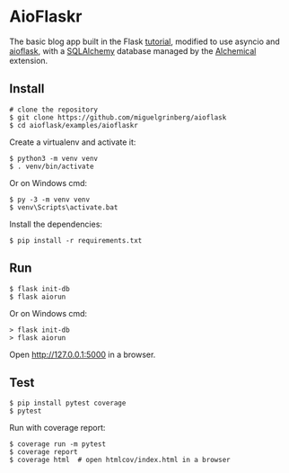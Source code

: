 # AioFlaskr

The basic blog app built in the Flask [tutorial](https://flask.palletsprojects.com/tutorial/),
modified to use asyncio and [aioflask](https://github.com/miguelgrinberg/aioflask),
with a [SQLAlchemy](https://docs.sqlalchemy.org/) database managed by the
[Alchemical](https://github.com/miguelgrinberg/alchemical) extension.

## Install

    # clone the repository
    $ git clone https://github.com/miguelgrinberg/aioflask
    $ cd aioflask/examples/aioflaskr

Create a virtualenv and activate it:

    $ python3 -m venv venv
    $ . venv/bin/activate

Or on Windows cmd:

    $ py -3 -m venv venv
    $ venv\Scripts\activate.bat

Install the dependencies:

    $ pip install -r requirements.txt

## Run

    $ flask init-db
    $ flask aiorun

Or on Windows cmd:

    > flask init-db
    > flask aiorun

Open http://127.0.0.1:5000 in a browser.

## Test

    $ pip install pytest coverage
    $ pytest

Run with coverage report:

    $ coverage run -m pytest
    $ coverage report
    $ coverage html  # open htmlcov/index.html in a browser
